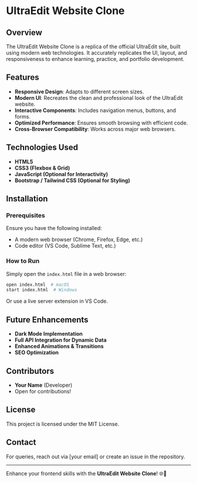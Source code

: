 # UltraEdit Website Clone

## Overview
The UltraEdit Website Clone is a replica of the official UltraEdit site, built using modern web technologies. It accurately replicates the UI, layout, and responsiveness to enhance learning, practice, and portfolio development.

## Features
- **Responsive Design**: Adapts to different screen sizes.
- **Modern UI**: Recreates the clean and professional look of the UltraEdit website.
- **Interactive Components**: Includes navigation menus, buttons, and forms.
- **Optimized Performance**: Ensures smooth browsing with efficient code.
- **Cross-Browser Compatibility**: Works across major web browsers.

## Technologies Used
- **HTML5**
- **CSS3 (Flexbox & Grid)**
- **JavaScript (Optional for Interactivity)**
- **Bootstrap / Tailwind CSS (Optional for Styling)**

## Installation
### Prerequisites
Ensure you have the following installed:
- A modern web browser (Chrome, Firefox, Edge, etc.)
- Code editor (VS Code, Sublime Text, etc.)

### How to Run
Simply open the `index.html` file in a web browser:
```sh
open index.html  # macOS
start index.html  # Windows
```
Or use a live server extension in VS Code.

## Future Enhancements
- **Dark Mode Implementation**
- **Full API Integration for Dynamic Data**
- **Enhanced Animations & Transitions**
- **SEO Optimization**

## Contributors
- **Your Name** (Developer)
- Open for contributions!

## License
This project is licensed under the MIT License.

## Contact
For queries, reach out via [your email] or create an issue in the repository.

---
Enhance your frontend skills with the **UltraEdit Website Clone**! 🌐🚀
